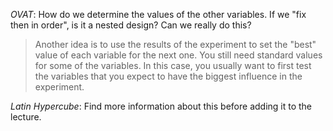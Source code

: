 *OVAT*: How do we determine the values of the other variables.
If we "fix then in order", is it a nested design? Can we really do this?

> Another idea is to use the results of the experiment to set the "best" value of each variable for the next one. You still need standard values for some of the variables. In this case, you usually want to first test the variables that you expect to have the biggest influence in the experiment.

*Latin Hypercube*: Find more information about this before adding it to the lecture.
